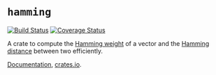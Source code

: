 # `hamming`

[![Build Status](https://travis-ci.org/huonw/hamming.png)](https://travis-ci.org/huonw/hamming) [![Coverage Status](https://coveralls.io/repos/huonw/hamming/badge.svg?branch=master)](https://coveralls.io/r/huonw/hamming?branch=master)

A crate to compute the
[Hamming weight](https://en.wikipedia.org/wiki/Hamming_weight) of a
vector and the
[Hamming distance](https://en.wikipedia.org/wiki/Hamming_distance)
between two efficiently.

[Documentation](http://huonw.github.io/hamming/hamming),
[crates.io](https://crates.io/crates/hamming).
